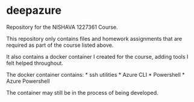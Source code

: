 # deepazure
Repository for the NISHAVA 1227361 Course.

This repository only contains files and homework assignments that are required as part of the course listed above.

It also contains a docker container I created for the course, adding tools I felt helped throughout.

The docker container contains:
	*  ssh utilities
	*  Azure CLI
	*  Powershell
	*  Azure Powershell


The container may still be in the process of being developed.
